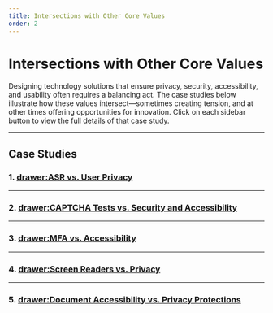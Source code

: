 ```yaml
---
title: Intersections with Other Core Values
order: 2
---
```


# Intersections with Other Core Values

Designing technology solutions that ensure privacy, security, accessibility, and usability often requires a balancing act. The case studies below illustrate how these values intersect—sometimes creating tension, and at other times offering opportunities for innovation. Click on each sidebar button to view the full details of that case study.

---

## Case Studies

### 1. [drawer:ASR vs. User Privacy](asr-privacy)

---

### 2. [drawer:CAPTCHA Tests vs. Security and Accessibility](captcha-accessibility)

---

### 3. [drawer:MFA vs. Accessibility](mfa-accessibility)

---

### 4. [drawer:Screen Readers vs. Privacy](screen-readers-privacy)

---

### 5. [drawer:Document Accessibility vs. Privacy Protections](doc-accessibility-privacy)
